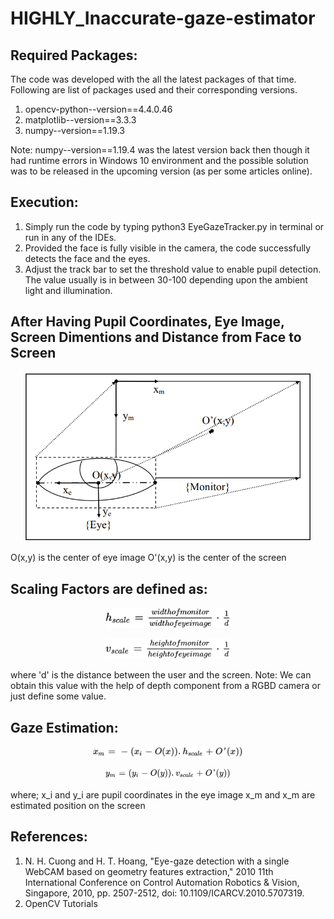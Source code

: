 # HIGHLY_Inaccurate-gaze-estimator

## Required Packages: 
The code was developed with the all the latest packages of that time. Following are list of packages used and their corresponding versions.
1. opencv-python--version==4.4.0.46
2. matplotlib--version==3.3.3
3. numpy--version==1.19.3

Note: numpy--version==1.19.4 was the latest version back then though it had runtime errors in Windows 10 environment and the possible solution was to be released in the upcoming version (as per some articles online). 

## Execution:
1. Simply run the code by typing python3 EyeGazeTracker.py in terminal or run in any of the IDEs.
2. Provided the face is fully visible in the camera, the code successfully detects the face and the eyes.
3. Adjust the track bar to set the threshold value to enable pupil detection. The value usually is in between 30-100 depending upon the ambient light and illumination.

## After Having Pupil Coordinates, Eye Image, Screen Dimentions and Distance from Face to Screen
<p align="center">
  <img width="460" src="img/Capture.PNG">
</p>

O(x,y) is the center of eye image
O'(x,y) is the center of the screen

## Scaling Factors are defined as:
<p align="center">
  <img width="200" src="img/unnamed (2).png">
</p>

<p align="center">
  <img width="200" src="img/APP_SCRIPT_DOCS_IMAGE.png">
</p>

where 'd' is the distance between the user and the screen.
Note: We can obtain this value with the help of depth component from a RGBD camera or just define some value. 

## Gaze Estimation:
<p align="center">
  <img width="240" src="img/unnamed (1).png">
</p>

<p align="center">
  <img width="200" src="img/APP_SCRIPT_DOCS_IMAGE (1).png">
</p>

where;
x_i and y_i are pupil coordinates in the eye image
x_m and x_m are estimated position on the screen


## References:
1. N. H. Cuong and H. T. Hoang, "Eye-gaze detection with a single WebCAM based on geometry features extraction," 2010 11th International Conference on Control Automation Robotics & Vision, Singapore, 2010, pp. 2507-2512, doi: 10.1109/ICARCV.2010.5707319.
2. OpenCV Tutorials

